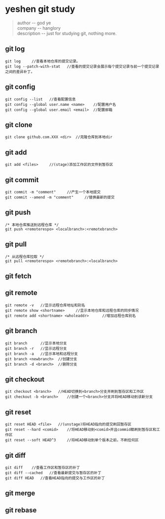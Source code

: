 # yeshen git study

> author -- god ye  
> company -- hanglory  
> description -- just for studying git, nothing more.

## git log

    git log     //查看本地仓库的提交记录。
    git log --patch-with-stat   //查看的提交记录会展示每个提交记录与前一个提交记录之间的差异补丁。

## git config

    git config --list   //查看配置信息
    git config --global user.name <name>    //配置用户名
    git config --global user.email <email>  //配置邮箱

## git clone

    git clone github.com.XXX <dir>  //克隆仓库到本地dir

## git add 

    git add <files>     //(stage)添加工作区的文件到暂存区

## git commit

    git commit -m "comment"     //产生一个本地提交
    git commit --amend -m "comment"     //替换最新的提交

## git push
    /* 本地仓库推送到远程仓库 */
    git push <remoterespo> <localbranch>:<remotebranch>

## git pull
    /* 从远程仓库拉取 */
    git pull <remoterespo> <remotebranch>:<localbranch>
    
## git fetch


## git remote

    git remote -v   //显示远程仓库地址和别名
    git remote show <shortname>     //显示本地仓库和远程仓库的同步情况
    git remote add <shortname> <wholeaddr>      //增加远程仓库别名
    
## git branch

    git branch      //显示本地分支
    git branch -r   //显示远程分支
    git branch -a   //显示本地和远程分支
    git branch <newbranch>  //创建分支
    git branch -d <branch>  //删除分支
    
## git checkout

    git checkout <branch>   //HEAD切换到<branch>分支并刷到暂存区和工作区
    git checkout -b <branch>    //创建一个<branch>分支并将HEAD移动到该新分支

## git reset

    git reset HEAD <file>   //(unstage)将HEAD指向的提交刷回暂存区
    git reset --hard <comid>    //将HEAD移动到<comid>并且commid都刷到暂存区和工作区
    git reset --soft HEAD^3     //将HEAD移动到单个版本之前，不刷任何区

## git diff

    git diff    //查看工作区和暂存区的补丁
    git diff --cached   //查看最新提交与暂存区的补丁
    git diff HEAD   //查看HEAD指向的提交与工作区的补丁

## git merge

## git rebase
